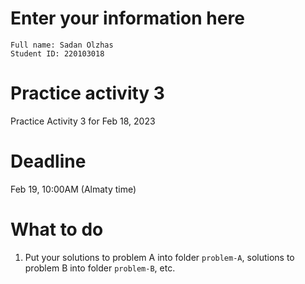 # Enter your information here
```
Full name: Sadan Olzhas
Student ID: 220103018
```

# Practice activity 3
Practice Activity 3 for Feb 18, 2023

# Deadline
Feb 19, 10:00AM (Almaty time)

# What to do
1. Put your solutions to problem A into folder `problem-A`, solutions to problem B into folder `problem-B`, etc.
